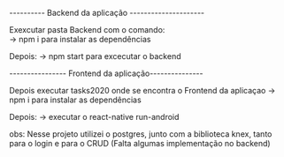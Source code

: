 
---------- Backend da aplicação ---------------------

Exexcutar pasta Backend com o comando:  
    -> npm i para instalar as dependências
     
Depois: 
  -> npm start para excecutar o backend 
  
----------------   Frontend da aplicação---------------
 
Depois executar tasks2020 onde se encontra o Frontend da aplicaçao 
  -> npm i para instalar as dependências
 
Depois: 
  -> executar o react-native run-android 
  
  
  obs: Nesse projeto utilizei o postgres, junto com a biblioteca knex, tanto 
  para o login e para o CRUD (Falta algumas implementação no backend)
